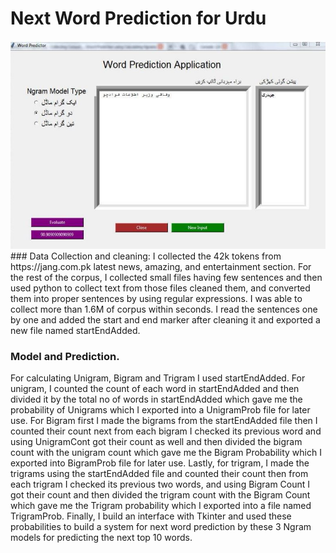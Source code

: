 # Next Word Prediction for Urdu
<img src="next_word.JPG" width="800"/>  
### Data Collection and cleaning:
I collected the 42k tokens from https://jang.com.pk latest news, amazing, and entertainment section. For the rest of the corpus, I collected small files having few sentences and then used python to collect text from those files cleaned them, and converted them into proper sentences by using regular
expressions. I was able to collect more than 1.6M of corpus within seconds. I read the sentences one by one and added the start and end marker after cleaning it and exported a new file named startEndAdded.

### Model and Prediction.
For calculating Unigram, Bigram and Trigram I used startEndAdded. For unigram, I counted the count of each word in startEndAdded and then divided it by the total
no of words in startEndAdded which gave me the probability of Unigrams which I exported into a UnigramProb file for later use. For Bigram first I made the bigrams from the startEndAdded file then I counted their count next from each bigram I checked its previous word and using UnigramCont got their count as well and then divided the bigram count with the unigram count which gave me the Bigram Probability which I exported into BigramProb file for later use.
Lastly, for trigram, I made the trigrams using the startEndAdded file and counted their count then from each trigram I checked its previous two words, and using Bigram Count I got their count and then divided the trigram count with the Bigram Count which gave me the Trigram probability which I exported into a file named TrigramProb.
Finally, I build an interface with Tkinter and used these probabilities to build a system for next word prediction by these 3 Ngram models for predicting the next top 10 words.
